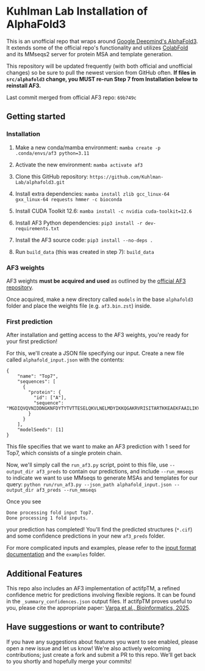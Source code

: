 # Kuhlman Lab Installation of AlphaFold3

This is an unofficial repo that wraps around [Google Deepmind's AlphaFold3](https://github.com/google-deepmind/alphafold3). It extends some of the official repo's functionality and utilizes [ColabFold](https://github.com/sokrypton/ColabFold) and its MMseqs2 server for protein MSA and template generation.

This repository will be updated frequently (with both official and unofficial changes) so be sure to pull the newest version from GitHub often. **If files in `src/alphafold3` change, you MUST re-run Step 7 from Installation below to reinstall AF3.**

Last commit merged from official AF3 repo: `69b749c`

## Getting started

### Installation
1. Make a new conda/mamba environment:
`mamba create -p .conda/envs/af3 python=3.11`

2. Activate the new environment:
`mamba activate af3`

3. Clone this GitHub repository:
`https://github.com/Kuhlman-Lab/alphafold3.git`

4. Install extra dependencies:
`mamba install zlib gcc_linux-64 gxx_linux-64 requests hmmer -c bioconda`

5. Install CUDA Toolkit 12.6:
`mamba install -c nvidia cuda-toolkit=12.6`

6. Install AF3 Python dependencies:
`pip3 install -r dev-requirements.txt`

7. Install the AF3 source code:
`pip3 install --no-deps .`

8. Run `build_data` (this was created in step 7):
`build_data`

### AF3 weights
AF3 weights **must be acquired and used** as outlined by the [official AF3 repository](https://github.com/google-deepmind/alphafold3).

Once acquired, make a new directory called `models` in the base `alphafold3` folder and place the weights file (e.g. `af3.bin.zst`) inside.

### First prediction

After installation and getting access to the AF3 weights, you're ready for your first prediction! 

For this, we'll create a JSON file specifying our input. Create a new file called `alphafold_input.json` with the contents:
```
{
    "name": "Top7",
    "sequences": [
      {
        "protein": {
          "id": ["A"],
          "sequence": "MGDIQVQVNIDDNGKNFDYTYTVTTESELQKVLNELMDYIKKQGAKRVRISITARTKKEAEKFAAILIKVFAELGYNDINVTFDGDTVTVEGQLEGGSLE"
        }
      }
    ],
    "modelSeeds": [1]
}
```
This file specifies that we want to make an AF3 prediction with 1 seed for Top7, which consists of a single protein chain. 

Now, we'll simply call the `run_af3.py` script, point to this file, use `--output_dir af3_preds` to contain our predictions, and include `--run_mmseqs` to indicate we want to use MMseqs to generate MSAs and templates for our query:
`python run/run_af3.py --json_path alphafold_input.json --output_dir af3_preds --run_mmseqs`

Once you see 
```
Done processing fold input Top7.
Done processing 1 fold inputs.
```
your prediction has completed! You'll find the predicted structures (`*.cif`) and some confidence predictions in your new `af3_preds` folder.

For more complicated inputs and examples, please refer to the [input format documentation](../docs/input.md) and the `examples` folder.

## Additional Features

This repo also includes an AF3 implementation of actifpTM, a refined confidence metric for predictions involving flexible regions. It can be found in the `_summary_confidences.json` output files. If actifpTM proves useful to you, please cite the appropriate paper: [Varga et al., Bioinformatics, 2025](https://academic.oup.com/bioinformatics/article/41/3/btaf107/8075121).

## Have suggestions or want to contribute?

If you have any suggestions about features you want to see enabled, please open a new issue and let us know! We're also actively welcoming contributions; just create a fork and submit a PR to this repo. We'll get back to you shortly and hopefully merge your commits! 
